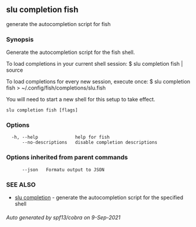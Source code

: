 ## slu completion fish

generate the autocompletion script for fish

### Synopsis


Generate the autocompletion script for the fish shell.

To load completions in your current shell session:
$ slu completion fish | source

To load completions for every new session, execute once:
$ slu completion fish > ~/.config/fish/completions/slu.fish

You will need to start a new shell for this setup to take effect.


```
slu completion fish [flags]
```

### Options

```
  -h, --help              help for fish
      --no-descriptions   disable completion descriptions
```

### Options inherited from parent commands

```
      --json   Formatu output to JSON
```

### SEE ALSO

* [slu completion](slu_completion.md)	 - generate the autocompletion script for the specified shell

###### Auto generated by spf13/cobra on 9-Sep-2021
